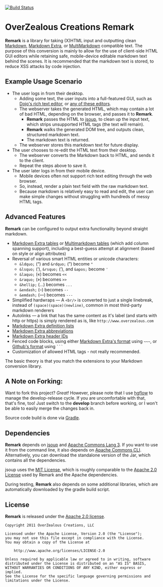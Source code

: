 [![Build Status](https://travis-ci.org/Heapy/remark-java.svg?branch=master)](https://travis-ci.org/Heapy/remark-java)


# OverZealous Creations Remark

**Remark** is a library for taking (X)HTML input and outputting clean [Markdown][], [Markdown Extra][], or [MultiMarkdown][] compatible text.  The purpose of this conversion is mainly to allow for the use of client-side HTML GUI editors while retaining safe, mobile-device editable markdown text behind the scenes.  It is recommended that the markdown text is stored, to reduce XSS attacks by code injection.

## Example Usage Scenario

 * The user logs in from their desktop.
     * Adding some text, the user inputs into a full-featured GUI, such as [Dojo's rich text editor][dojo_rte], or [any of these editors][other_rtes].
     * The webserver takes the generated HTML, which may contain a lot of bad HTML, depending on the browser, and passes it to **Remark**.
         * **Remark** passes the HTML to [jsoup][], to clean up the input text, which strips unsupported HTML tags (the text will remain).
         * **Remark** walks the generated DOM tree, and outputs clean, structured markdown text.
         * The markdown text is returned.
     * The webserver stores this markdown text for future display.
 * The user chooses to re-edit the HTML text from their desktop.
     * The webserver converts the Markdown back to HTML, and sends it to the client.
     * Repeat the steps above to save it.
 * The user later logs in from their mobile device.
     * Mobile devices often not support rich text editing through the web browser.
     * So, instead, render a plain text field with the raw markdown text.
     * Because markdown is relatively easy to read and edit, the user can make simple changes without struggling with hundreds of messy HTML tags.

## Advanced Features

**Remark** can be configured to output extra functionality beyond straight markdown.

 * [Markdown Extra tables][] or [Multimarkdown tables][] (which add column spanning support), including a best-guess attempt at alignment (based on style or align attributes)
 * Reversal of various smart HTML entities or unicode characters:
     * `&ldquo;` (“) and `&rdquo;` (”) become `"`
     * `&lsquo;` (‘), `&rsquo;` (’), and `&apos;` become `'`
     * `&laquo;` («) becomes `<<`
     * `&raquo;` (») becomes `>>`
     * `&hellip;` (…) becomes `...`
     * `&endash;` (–) becomes `--`
     * `&emdash;` (—) becomes `---`
 * Simplified hardwraps — A `<br/>` is converted to just a single linebreak, instead of `(space)(space)(newline)`, common in most third-party markdown renderers
 * Autolinks — a link that has the same content as it's label (and starts with http or https) is simply rendered as is, like `http://www.overzealous.com`
 * [Markdown Extra definition lists][]
 * [Markdown Extra abbreviations][]
 * [Markdown Extra header IDs][]
 * Fenced code blocks, using either [Markdown Extra's format][Markdown Extra fenced code block] using `~~~`, or [Github's format][Github fenced code block] using ` ``` `
 * Customization of allowed HTML tags - not really recommended.

The basic theory is that you match the extensions to your Markdown conversion library.

## A Note on Forking:

Want to fork this project?  *Great!*  However, please note that I use [hgflow][] to manage the develop-release cycle.  If you are uncomfortable with that, that's fine, too!  Just switch to the **develop** branch before working, or I won't be able to easily merge the changes back in.

Source code build is done via [Gradle][].

## Dependencies

**Remark** depends on [jsoup][] and [Apache Commons Lang 3][].  If you want to use it from the command line, it also depends on [Apache Commons CLI][].  Alternatively, you can download the standalone version of the Jar, which contains all the dependencies.

jsoup uses the [MIT License][jsoup license], which is roughly comparable to the [Apache 2.0 License][] used by Remark and the Apache dependencies.

During testing, **Remark** also depends on some additional libraries, which are automatically downloaded by the gradle build script.

## License

**Remark** is released under the [Apache 2.0 license][].

    Copyright 2011 OverZealous Creations, LLC

    Licensed under the Apache License, Version 2.0 (the "License");
    you may not use this file except in compliance with the License.
    You may obtain a copy of the License at

        http://www.apache.org/licenses/LICENSE-2.0

    Unless required by applicable law or agreed to in writing, software
    distributed under the License is distributed on an "AS IS" BASIS,
    WITHOUT WARRANTIES OR CONDITIONS OF ANY KIND, either express or implied.
    See the License for the specific language governing permissions and
    limitations under the License.

[Markdown]: http://daringfireball.net/projects/markdown/
[Markdown Extra]: http://michelf.com/projects/php-markdown/extra/
[Markdown Extra tables]: http://michelf.com/projects/php-markdown/extra/#table
[Markdown Extra definition lists]: http://michelf.com/projects/php-markdown/extra/#def-list
[Markdown Extra fenced code block]: http://michelf.com/projects/php-markdown/extra/#fenced-code-blocks
[Markdown Extra abbreviations]: http://michelf.com/projects/php-markdown/extra/#abbr
[Markdown Extra header IDs]: http://michelf.com/projects/php-markdown/extra/#header-id
[MultiMarkdown]: http://fletcherpenney.net/multimarkdown/
[MultiMarkdown tables]: http://fletcher.github.com/peg-multimarkdown/#tables
[Github fenced code block]: http://github.github.com/github-flavored-markdown/
[dojo_rte]: http://dojotoolkit.org/reference-guide/dijit/Editor.html
[other_rtes]: http://www.queness.com/post/212/10-jquery-and-non-jquery-javascript-rich-text-editors
[jsoup]: http://jsoup.org/
[jsoup license]: http://jsoup.org/license
[Apache Commons Lang 3]: http://commons.apache.org/lang/
[Apache Commons CLI]: http://commons.apache.org/cli/
[hgflow]: https://bitbucket.org/yinwm/hgflow/wiki/Home
[Gradle]: http://gradle.org/
[Apache 2.0 License]: http://www.apache.org/licenses/LICENSE-2.0
